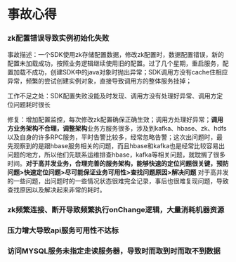 事故心得
====
### zk配置错误导致实例初始化失败

事故描述：一个SDK使用zk存储配置数据，修改zk配置时，数据配置错误，新的配置未加载成功，按照业务逻辑继续使用旧的配置。过了几个星期，重启服务，配置加载不成功，创建SDK中的java对象时抛出异常；SDK调用方没有cache住相应异常，频繁的尝试创建实例对象，直接导致调用方的整体服务挂掉；

工作不足之处：SDK配置失败没能及时发现、调用方没有处理好异常、调用方定位问题耗时很长

修复：增加配置监控，每次修改zk配置确保正确生效；调用方处理好异常；**调用方业务架构不合理，调整架构**业务方服务很多，涉及到kafka、hbase、zk、hdfs以及自身的许多RPC服务，平时告警比较多，经常忽略告警；这次出问题时，最先观察到的是跟hbase服务相关的问题，而且hbase和kafka也是经常比较容易出问题的地方，所以他们先联系运维排查hbase，kafka等相关问题，就耽搁了很多时间。**对于高并发业务，合理完善的服务架构，能够快速的定位问题很关键，预防问题>快速定位问题>尽可能保证业务可用性>查找问题原因>解决问题** 对于高并发的一些问题，出问题时的一些情况状态很难完全记录，事后也很难复现问题，导致查找原因以及解决起来非常的耗时。



### zk频繁连接、断开导致频繁执行onChange逻辑，大量消耗机器资源

### 压力增大导致api服务可用性不达标

### 访问MYSQL服务未指定走读服务器，导致时而取到时而取不到数据
